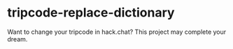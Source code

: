 # tripcode-replace-dictionary
Want to change your tripcode in hack.chat? This project may complete your dream.  
